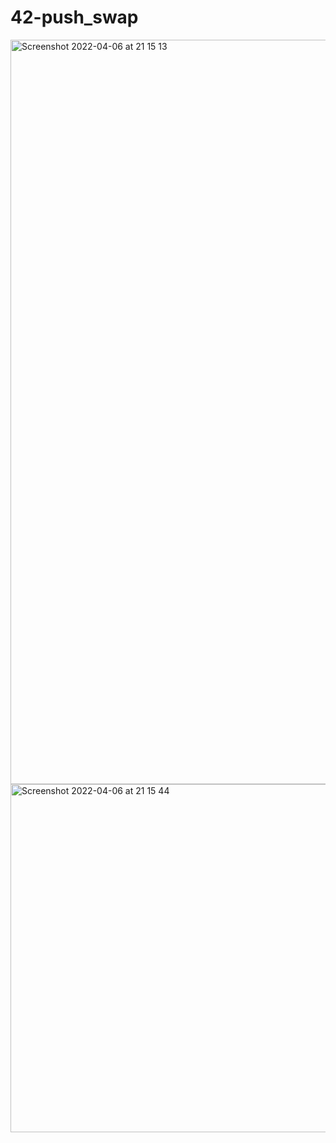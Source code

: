 # 42-push_swap
<img width="1191" alt="Screenshot 2022-04-06 at 21 15 13" src="https://user-images.githubusercontent.com/90298161/162051578-677ac81e-eeec-4b42-a35a-60c71e2a70df.png">
<img width="557" alt="Screenshot 2022-04-06 at 21 15 44" src="https://user-images.githubusercontent.com/90298161/162051585-ada3baf6-bdc3-43ba-9c11-82466f3e79cb.png">
